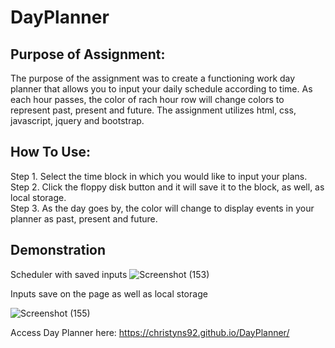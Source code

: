 # DayPlanner

## Purpose of Assignment:

The purpose of the assignment was to create a functioning work day planner that allows you to input your daily schedule according to time. As each hour passes, the color of rach hour row will change colors to represent past, present and future. The assignment utilizes html, css, javascript, jquery and bootstrap.

## How To Use:

Step 1. Select the time block in which you would like to input your plans.<br>
Step 2. Click the floppy disk button and it will save it to the block, as well, as local storage.<br>
Step 3. As the day goes by, the color will change to display events in your planner as past, present and future.<br>


## Demonstration
Scheduler with saved inputs
![Screenshot (153)](https://user-images.githubusercontent.com/81654878/124338948-4ecfe680-db70-11eb-8aca-3309b0d141b8.png)


Inputs save on the page as well as local storage

![Screenshot (155)](https://user-images.githubusercontent.com/81654878/124339022-bd14a900-db70-11eb-80b8-4adee5095e8a.png)



Access Day Planner here:
https://christyns92.github.io/DayPlanner/
